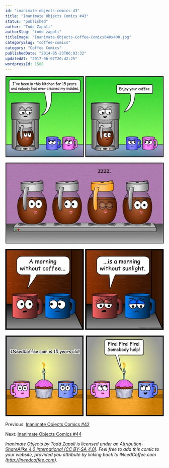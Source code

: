 ```yaml
---
id: "inanimate-objects-comics-43"
title: "Inanimate Objects Comics #43"
status: "published"
author: "Todd Zapoli"
authorSlug: "todd-zapoli"
titleImage: "Inanimate-Objects-Coffee-Comics640x400.jpg"
categorySlug: "coffee-comics"
category: "Coffee Comics"
publishedDate: "2014-05-23T06:03:32"
updatedAt: "2017-06-07T20:42:25"
wordpressId: 1588
---
```


[![My Insides](201404my-insides-650x331.jpg)](http://ineedcoffee.com/wp-content/uploads/2014/05/201404my-insides.jpg)

[![Sleepy Decaf](201405sleepy-decafe-650x331.jpg)](http://ineedcoffee.com/wp-content/uploads/2014/05/201405sleepy-decafe.jpg)

[![Without Sunlight](201401without-sunlight-650x331.jpg)](http://ineedcoffee.com/wp-content/uploads/2014/05/201401without-sunlight.jpg)

[![Happy 15th!](201403im-on-firee-650x331.jpg)](http://ineedcoffee.com/wp-content/uploads/2014/05/201403im-on-firee.jpg)

Previous: [Inanimate Objects Comics #42](http://ineedcoffee.com/inanimate-objects-comics-42/)

Next: [Inanimate Objects Comics #44](http://ineedcoffee.com/inanimate-objects-comics-44/)

*Inanimate Objects by [Todd Zapoli](http://ineedcoffee.com/) is licensed under an [Attribution-ShareAlike 4.0 International (CC BY-SA 4.0)](https://creativecommons.org/licenses/by-sa/4.0/). Feel free to add this comic to your website, provided you attribute by linking back to INeedCoffee.com (http://ineedcoffee.com).*